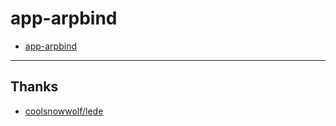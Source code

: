 # app-arpbind

* [app-arpbind](https://github.com/coolsnowwolf/lede/tree/master/package/lean/app-arpbind)

---

## Thanks

* [coolsnowwolf/lede](https://github.com/coolsnowwolf/lede)

